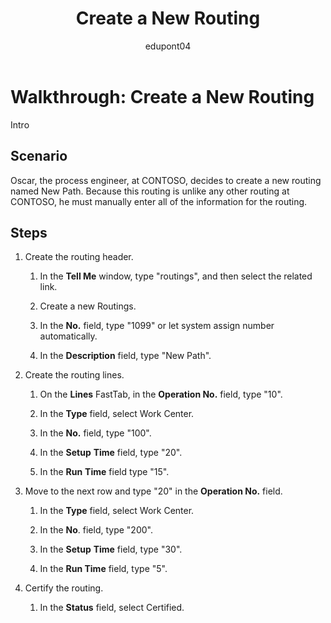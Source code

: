 ﻿---
title: Create a New Routing
description: Walkthrough to learn how to enter all of the information for a new routing manually in Business Central.
ms.date: 03/10/2022
ms.topic: article
ms.service: dynamics365-business-central
author: edupont04
ms.author: andreipa
---

# Walkthrough: Create a New Routing

Intro

## Scenario

Oscar, the process engineer, at CONTOSO, decides to create a new routing named New Path. Because this routing is unlike any other routing at CONTOSO, he must manually enter all of the information for the routing.

## Steps

1. Create the routing header.

    1. In the **Tell Me** window, type "routings", and then select the related link.

    2. Create a new Routings.

    3. In the **No.** field, type "1099" or let system assign number automatically.

    4. In the **Description** field, type "New Path".

2. Create the routing lines.

    1. On the **Lines** FastTab, in the **Operation No.** field, type "10".

    2. In the **Type** field, select Work Center.

    3. In the **No.** field, type "100".

    4. In the **Setup** **Time** field, type "20".

    5. In the **Run** **Time** field type "15".

3. Move to the next row and type "20" in the **Operation No.** field.

    1. In the **Type** field, select Work Center.

    2. In the **No**. field, type "200".

    3. In the **Setup** **Time** field, type "30".

    4. In the **Run Time** field, type "5".

4. Certify the routing.

    1. In the **Status** field, select Certified.


